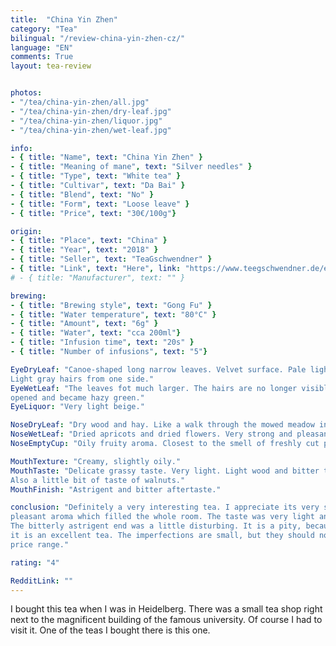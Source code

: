 ```yaml
---
title:  "China Yin Zhen"
category: "Tea"
bilingual: "/review-china-yin-zhen-cz/"
language: "EN"
comments: True
layout: tea-review


photos:
- "/tea/china-yin-zhen/all.jpg"
- "/tea/china-yin-zhen/dry-leaf.jpg"
- "/tea/china-yin-zhen/liquor.jpg"
- "/tea/china-yin-zhen/wet-leaf.jpg"

info:
- { title: "Name", text: "China Yin Zhen" }
- { title: "Meaning of mane", text: "Silver needles" }
- { title: "Type", text: "White tea" }
- { title: "Cultivar", text: "Da Bai" }
- { title: "Blend", text: "No" }
- { title: "Form", text: "Loose leave" }
- { title: "Price", text: "30€/100g"}

origin:
- { title: "Place", text: "China" }
- { title: "Year", text: "2018" }
- { title: "Seller", text: "TeaGschwendner" }
- { title: "Link", text: "Here", link: "https://www.teegschwendner.de/en/teashop/white-tea/2762/china-yin-zhen-organic" }
# - { title: "Manufacturer", text: "" }

brewing:
- { title: "Brewing style", text: "Gong Fu" }
- { title: "Water temperature", text: "80°C" }
- { title: "Amount", text: "6g" }
- { title: "Water", text: "cca 200ml"}
- { title: "Infusion time", text: "20s" }
- { title: "Number of infusions", text: "5"}

EyeDryLeaf: "Canoe-shaped long narrow leaves. Velvet surface. Pale light green leaves. 
Light gray hairs from one side."
EyeWetLeaf: "The leaves fot much larger. The hairs are no longer visible. The leaves 
opened and became hazy green." 
EyeLiquor: "Very light beige."

NoseDryLeaf: "Dry wood and hay. Like a walk through the mowed meadow in late summer."
NoseWetLeaf: "Dried apricots and dried flowers. Very strong and pleasant aroma."
NoseEmptyCup: "Oily fruity aroma. Closest to the smell of freshly cut peaches."

MouthTexture: "Creamy, slightly oily."
MouthTaste: "Delicate grassy taste. Very light. Light wood and bitter tones. 
Also a little bit of taste of walnuts."
MouthFinish: "Astrigent and bitter aftertaste."

conclusion: "Definitely a very interesting tea. I appreciate its very strong and 
pleasant aroma which filled the whole room. The taste was very light and refreshing. 
The bitterly astrigent end was a little disturbing. It is a pity, because otherwise 
it is an excellent tea. The imperfections are small, but they should not be in this 
price range."

rating: "4"

RedditLink: ""
---
```


I bought this tea when I was in Heidelberg. There was a small tea shop right next to 
the magnificent building of the famous university. Of course I had to visit it. 
One of the teas I bought there is this one.
